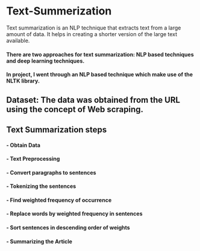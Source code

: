 # **Text-Summerization**

Text summarization is an NLP technique that extracts text from a large amount of data. It helps in creating a shorter version of the large text available.

#### **There are two approaches for text summarization: NLP based techniques and deep learning techniques.**
#### **In project, I went through an NLP based technique which make use of the NLTK library.**

## **Dataset:** The data was obtained from the URL using the concept of Web scraping. 
## **Text Summarization steps**
#### - Obtain Data

#### - Text Preprocessing

#### - Convert paragraphs to sentences

#### - Tokenizing the sentences

#### - Find weighted frequency of occurrence

#### - Replace words by weighted frequency in sentences

#### - Sort sentences in descending order of weights

#### - Summarizing the Article


